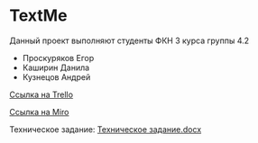 # TextMe

Данный проект выполняют студенты ФКН 3 курса группы 4.2
+ Проскуряков Егор
+ Каширин Данила
+ Кузнецов Андрей

[Ссылка на Trello](https://trello.com/b/yBsu3SbX/textme-messenger)

[Ссылка на Miro](https://miro.com/app/board/o9J_lNiQtMY=/)

Техническое задание: [Техническое задание.docx](/Documents/Техническое%20Задание.docx)
